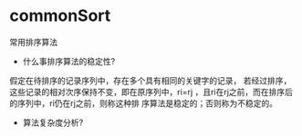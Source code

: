 # commonSort
常用排序算法

+ 什么事排序算法的稳定性?

假定在待排序的记录序列中，存在多个具有相同的关键字的记录，
若经过排序，这些记录的相对次序保持不变，即在原序列中，ri=rj
，且ri在rj之前，而在排序后的序列中，ri仍在rj之前，则称这种排
序算法是稳定的；否则称为不稳定的。

+ 算法复杂度分析?


